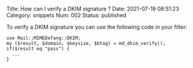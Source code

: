 Title: How can I verify a DKIM signature ?
Date: 2021-07-19 08:51:23
Category: snippets
Num: 002
Status: published

To verify a DKIM signature you can use the following code in your filter:  

    use Mail::MIMEDefang::DKIM;  
    my ($result, $domain, $keysize, $btag) = md_dkim_verify();  
    if($result eq "pass") {  
      ...  
    }
